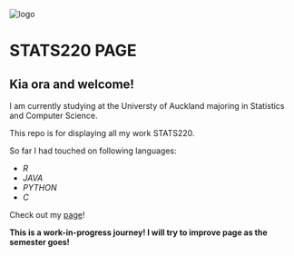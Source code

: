 ![logo](https://careerwise.school/app/uploads/sites/14/2019/12/auckland-university.png)
# STATS220 PAGE
## Kia ora and welcome! 
I am currently studying at the Universty of Auckland majoring in Statistics and Computer Science.

This repo is for displaying all my work STATS220.

So far I had touched on following languages:
* *R*
* *JAVA*
* *PYTHON*
* *C*


Check out my [page](https://brentsid25.github.io/stats220/)!


**This is a work-in-progress journey! I will try to improve page as the semester goes!**
